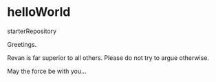 # helloWorld
starterRepository

Greetings.

Revan is far superior to all others.
Please do not try to argue otherwise.

May the force be with you...
